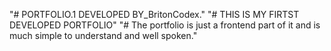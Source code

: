 "# PORTFOLIO.1 DEVELOPED BY_BritonCodex." 
"# THIS IS MY FIRTST DEVELOPED PORTFOLIO" 
"# The portfolio is just a frontend part of it and is much simple to understand and well spoken."

